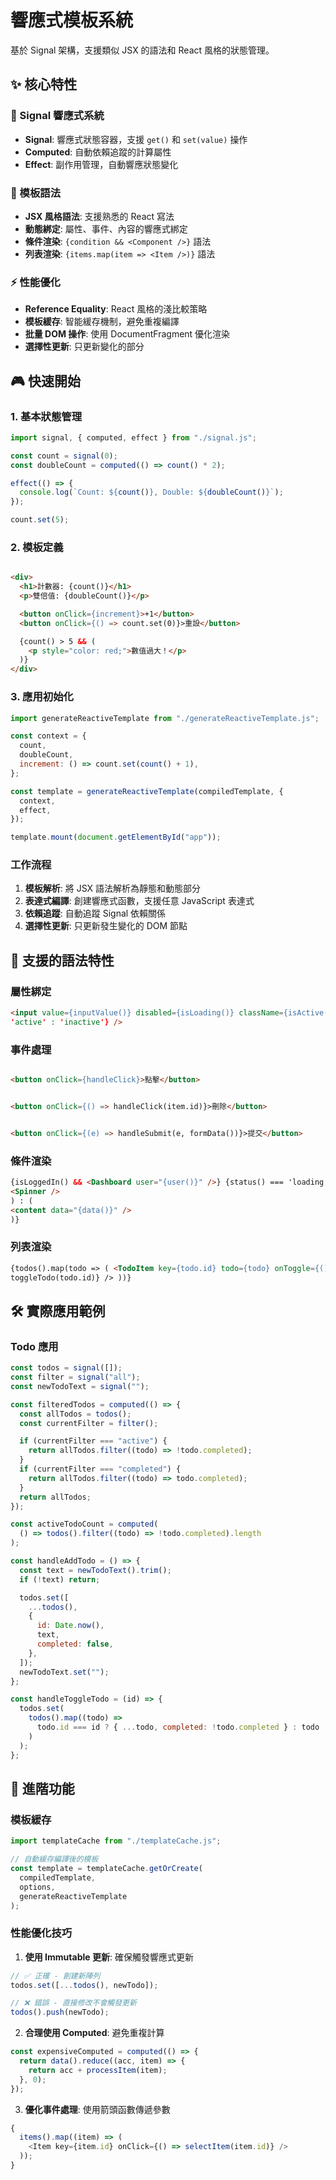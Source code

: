 # 響應式模板系統

基於 Signal 架構，支援類似 JSX 的語法和 React 風格的狀態管理。

## ✨ 核心特性

### 🚀 Signal 響應式系統

- **Signal**: 響應式狀態容器，支援 `get()` 和 `set(value)` 操作
- **Computed**: 自動依賴追蹤的計算屬性
- **Effect**: 副作用管理，自動響應狀態變化

### 🎯 模板語法

- **JSX 風格語法**: 支援熟悉的 React 寫法
- **動態綁定**: 屬性、事件、內容的響應式綁定
- **條件渲染**: `{condition && <Component />}` 語法
- **列表渲染**: `{items.map(item => <Item />)}` 語法

### ⚡ 性能優化

- **Reference Equality**: React 風格的淺比較策略
- **模板緩存**: 智能緩存機制，避免重複編譯
- **批量 DOM 操作**: 使用 DocumentFragment 優化渲染
- **選擇性更新**: 只更新變化的部分

## 🎮 快速開始

### 1. 基本狀態管理

```javascript
import signal, { computed, effect } from "./signal.js";

const count = signal(0);
const doubleCount = computed(() => count() * 2);

effect(() => {
  console.log(`Count: ${count()}, Double: ${doubleCount()}`);
});

count.set(5);
```

### 2. 模板定義

```html

<div>
  <h1>計數器: {count()}</h1>
  <p>雙倍值: {doubleCount()}</p>

  <button onClick={increment}>+1</button>
  <button onClick={() => count.set(0)}>重設</button>

  {count() > 5 && (
    <p style="color: red;">數值過大！</p>
  )}
</div>
```

### 3. 應用初始化

```javascript
import generateReactiveTemplate from "./generateReactiveTemplate.js";

const context = {
  count,
  doubleCount,
  increment: () => count.set(count() + 1),
};

const template = generateReactiveTemplate(compiledTemplate, {
  context,
  effect,
});

template.mount(document.getElementById("app"));
```

### 工作流程

1. **模板解析**: 將 JSX 語法解析為靜態和動態部分
2. **表達式編譯**: 創建響應式函數，支援任意 JavaScript 表達式
3. **依賴追蹤**: 自動追蹤 Signal 依賴關係
4. **選擇性更新**: 只更新發生變化的 DOM 節點

## 🎨 支援的語法特性

### 屬性綁定

```html
<input value={inputValue()} disabled={isLoading()} className={isActive() ?
'active' : 'inactive'} />
```

### 事件處理

```html

<button onClick={handleClick}>點擊</button>


<button onClick={() => handleClick(item.id)}>刪除</button>


<button onClick={(e) => handleSubmit(e, formData())}>提交</button>
```

### 條件渲染

```html
{isLoggedIn() && <Dashboard user="{user()}" />} {status() === 'loading' ? (
<Spinner />
) : (
<content data="{data()}" />
)}
```

### 列表渲染

```html
{todos().map(todo => ( <TodoItem key={todo.id} todo={todo} onToggle={() =>
toggleTodo(todo.id)} /> ))}
```

## 🛠️ 實際應用範例

### Todo 應用

```javascript
const todos = signal([]);
const filter = signal("all");
const newTodoText = signal("");

const filteredTodos = computed(() => {
  const allTodos = todos();
  const currentFilter = filter();

  if (currentFilter === "active") {
    return allTodos.filter((todo) => !todo.completed);
  }
  if (currentFilter === "completed") {
    return allTodos.filter((todo) => todo.completed);
  }
  return allTodos;
});

const activeTodoCount = computed(
  () => todos().filter((todo) => !todo.completed).length
);

const handleAddTodo = () => {
  const text = newTodoText().trim();
  if (!text) return;

  todos.set([
    ...todos(),
    {
      id: Date.now(),
      text,
      completed: false,
    },
  ]);
  newTodoText.set("");
};

const handleToggleTodo = (id) => {
  todos.set(
    todos().map((todo) =>
      todo.id === id ? { ...todo, completed: !todo.completed } : todo
    )
  );
};
```

## 🔧 進階功能

### 模板緩存

```javascript
import templateCache from "./templateCache.js";

// 自動緩存編譯後的模板
const template = templateCache.getOrCreate(
  compiledTemplate,
  options,
  generateReactiveTemplate
);
```

### 性能優化技巧

1. **使用 Immutable 更新**: 確保觸發響應式更新

```javascript
// ✅ 正確 - 創建新陣列
todos.set([...todos(), newTodo]);

// ❌ 錯誤 - 直接修改不會觸發更新
todos().push(newTodo);
```

2. **合理使用 Computed**: 避免重複計算

```javascript
const expensiveComputed = computed(() => {
  return data().reduce((acc, item) => {
    return acc + processItem(item);
  }, 0);
});
```

3. **優化事件處理**: 使用箭頭函數傳遞參數

```javascript
{
  items().map((item) => (
    <Item key={item.id} onClick={() => selectItem(item.id)} />
  ));
}
```
